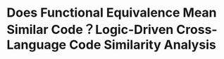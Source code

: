 # Does Functional Equivalence Mean Similar Code？Logic-Driven Cross-Language Code Similarity Analysis

